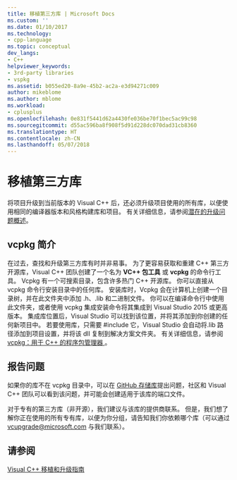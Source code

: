 ```yaml
---
title: 移植第三方库 | Microsoft Docs
ms.custom: ''
ms.date: 01/10/2017
ms.technology:
- cpp-language
ms.topic: conceptual
dev_langs:
- C++
helpviewer_keywords:
- 3rd-party libraries
- vspkg
ms.assetid: b055ed20-8a9e-45b2-ac2a-e3d94271c009
author: mikeblome
ms.author: mblome
ms.workload:
- cplusplus
ms.openlocfilehash: 0e831f5441d62a4430fe036be70f1bec5ac99c98
ms.sourcegitcommit: d55ac596ba8f908f5d91d228dc070dad31cb8360
ms.translationtype: HT
ms.contentlocale: zh-CN
ms.lasthandoff: 05/07/2018
---
```

# <a name="porting-third-party-libraries"></a>移植第三方库

将项目升级到当前版本的 Visual C++ 后，还必须升级项目使用的所有库，以便使用相同的编译器版本和风格构建库和项目。 有关详细信息，请参阅[潜在的升级问题概述](overview-of-potential-upgrade-issues-visual-cpp.md)。 

## <a name="introducing-vcpkg"></a>vcpkg 简介
在过去，查找和升级第三方库有时并非易事。 为了更容易获取和重建 C++ 第三方开源库，Visual C++ 团队创建了一个名为 **VC++ 包工具** 或 **vcpkg** 的命令行工具。 Vcpkg 有一个可搜索目录，包含许多热门 C++ 开源库。 你可以直接从 vcpkg 命令行安装目录中的任何库。 安装库时，Vcpkg 会在计算机上创建一个目录树，并在此文件夹中添加 .h、.lib 和二进制文件。 你可以在编译命令行中使用此文件夹，或者使用 vcpkg 集成安装命令将其集成到 Visual Studio 2015 或更高版本。 集成库位置后，Visual Studio 可以找到该位置，并将其添加到你创建的任何新项目中。 若要使用库，只需要 #include 它，Visual Studio 会自动将.lib 路径添加到项目设置，并将该 dll 复制到解决方案文件夹。 有关详细信息，请参阅 [vcpkg：用于 C++ 的程序包管理器 ](../vcpkg.md)。


## <a name="reporting-issues"></a>报告问题
如果你的库不在 vcpkg 目录中，可以在 [GitHub 存储库](https://github.com/Microsoft/vcpkg/issues)提出问题，社区和 Visual C++ 团队可以看到该问题，并可能会创建适用于该库的端口文件。

对于专有的第三方库（非开源），我们建议与该库的提供商联系。 但是，我们想了解你正在使用的所有专有库，以便为你分组，请告知我们你依赖哪个库（可以通过 vcupgrade@microsoft.com 与我们联系）。

  
## <a name="see-also"></a>请参阅  
 [Visual C++ 移植和升级指南](visual-cpp-porting-and-upgrading-guide.md)
